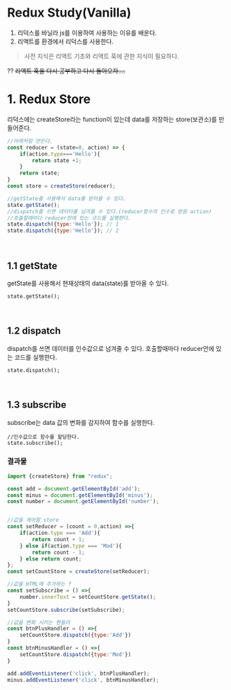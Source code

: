 # Redux Study(Vanilla)
1. 리덕스를 바닐라 js를 이용하여 사용하는 이유를 배운다.
2. 리액트를 환경에서 리덕스를 사용한다.

> 사전 지식은 리액트 기초와 리액트 훅에 관한 지식이 필요하다.

?? ~~리액트 훅을 다시 공부하고 다시 돌아오자....~~

# 1. Redux Store
리덕스에는 createStore라는 function이 있는데 data를 저장하는 store(보관소)를 만들어준다.

```js
//아래처럼 만든다.
const reducer = (state=0, action) => {
    if(action.type==='Hello'){
        return state +1;
    }
    return state;
}
const store = createStore(reducer);

//getState를 사용해서 data를 받아올 수 있다.
state.getState();
//dispatch를 쓰면 데이터를 넘겨줄 수 있다.(reducer함수의 인수로 받음 action)
//호출할때마다 reducer안에 있는 코드를 실행한다.
state.dispatch({type:'Hello'}); // 1
state.dispatch({type:'Hello'}); // 2
```
<br>

## 1.1 getState
getState를 사용해서 현재상태의 data(state)를 받아올 수 있다.

```
state.getState();
```

<br>

## 1.2 dispatch
dispatch를 쓰면 데이터를 인수값으로 넘겨줄 수 있다. 호출할때마다 reducer안에 있는 코드를 실행한다.

```
state.dispatch();
```

<br>

## 1.3 subscribe
subscribe는 data 값의 변화를 감지하여 함수를 실행한다.

```
//인수값으로 함수를 할당한다.
state.subscribe();
```

### 결과물
```js
import {createStore} from "redux";

const add = document.getElementById('add');
const minus = document.getElementById('minus');
const number = document.getElementById('number');


//값을 제어할 store
const setReducer = (count = 0,action) =>{
    if(action.type === 'Add'){
        return count + 1;
    } else if(action.type === 'Mod'){
        return count - 1;
    } else return count;
};
const setCountStore = createStore(setReducer);

//값을 HTML에 추가하는 f
const setSubscribe = () =>{
    number.innerText = setCountStore.getState();
}
setCountStore.subscribe(setSubscribe);

//값을 변화 시키는 핸들러
const btnPlusHandler = () =>{
    setCountStore.dispatch({type:'Add'})
}
const btnMinusHandler = () =>{
    setCountStore.dispatch({type:'Mod'})
}

add.addEventListener('click', btnPlusHandler);
minus.addEventListener('click', btnMinusHandler);
```